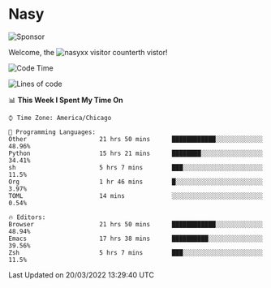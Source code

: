 # Nasy

<!--
<p align="center">
<img height="200" src="https://github-readme-stats.vercel.app/api?username=nasyxx&count_private=true&show_icons=true&theme=dracula&include_all_commits=true"/>
<img height="200" src="https://github-readme-stats.vercel.app/api/top-langs/?username=nasyxx&theme=dracula&hide=html,jupyter+notebook&count_private=true&show_icons=true"/>
</p>

  
----------------
-->

![Sponsor](https://img.shields.io/static/v1.svg?label=Sponsor&message=%E2%9D%A4&logo=GitHub&style=flat&color=pink)
 
Welcome, the ![nasyxx visitor counter](https://count.getloli.com/get/@nasyxx?theme=rule34)th vistor!
 
<!--START_SECTION:waka-->
![Code Time](http://img.shields.io/badge/Code%20Time-2%2C058%20hrs%2026%20mins-blue)

![Lines of code](https://img.shields.io/badge/From%20Hello%20World%20I%27ve%20Written-5%20Million%20lines%20of%20code-blue)

📊 **This Week I Spent My Time On** 

```text
⌚︎ Time Zone: America/Chicago

💬 Programming Languages: 
Other                    21 hrs 50 mins      ████████████░░░░░░░░░░░░░   48.96% 
Python                   15 hrs 21 mins      ████████░░░░░░░░░░░░░░░░░   34.41% 
sh                       5 hrs 7 mins        ███░░░░░░░░░░░░░░░░░░░░░░   11.5% 
Org                      1 hr 46 mins        █░░░░░░░░░░░░░░░░░░░░░░░░   3.97% 
TOML                     14 mins             ░░░░░░░░░░░░░░░░░░░░░░░░░   0.54%

🔥 Editors: 
Browser                  21 hrs 50 mins      ████████████░░░░░░░░░░░░░   48.94% 
Emacs                    17 hrs 38 mins      ██████████░░░░░░░░░░░░░░░   39.56% 
Zsh                      5 hrs 7 mins        ███░░░░░░░░░░░░░░░░░░░░░░   11.5%

```


 Last Updated on 20/03/2022 13:29:40 UTC
<!--END_SECTION:waka-->

<!-- ![visitors](https://visitor-badge.laobi.icu/badge?page_id=nasyxx.nasyxx) -->
